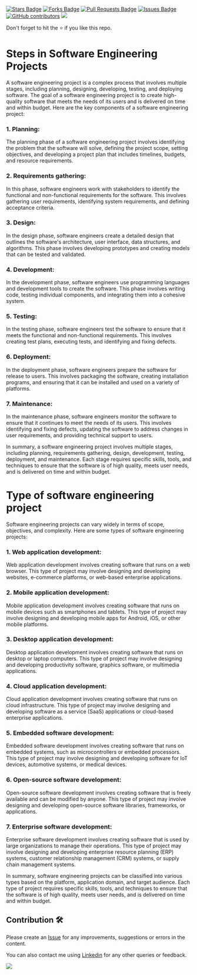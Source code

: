 <a href="https://github.com/drshahizan/software-engineering/stargazers"><img src="https://img.shields.io/github/stars/drshahizan/software-engineering" alt="Stars Badge"/></a>
<a href="https://github.com/drshahizan/software-engineering/network/members"><img src="https://img.shields.io/github/forks/drshahizan/software-engineering" alt="Forks Badge"/></a>
<a href="https://github.com/drshahizan/software-engineering/pulls"><img src="https://img.shields.io/github/issues-pr/drshahizan/software-engineering" alt="Pull Requests Badge"/></a>
<a href="https://github.com/drshahizan/software-engineering/issues"><img src="https://img.shields.io/github/issues/drshahizan/software-engineering" alt="Issues Badge"/></a>
<a href="https://github.com/drshahizan/software-engineering/graphs/contributors"><img alt="GitHub contributors" src="https://img.shields.io/github/contributors/drshahizan/software-engineering?color=2b9348"></a>
![](https://visitor-badge.glitch.me/badge?page_id=drshahizan/software-engineering)

Don't forget to hit the :star: if you like this repo.

# Steps in Software Engineering Projects
A software engineering project is a complex process that involves multiple stages, including planning, designing, developing, testing, and deploying software. The goal of a software engineering project is to create high-quality software that meets the needs of its users and is delivered on time and within budget. Here are the key components of a software engineering project:

### 1. Planning:
The planning phase of a software engineering project involves identifying the problem that the software will solve, defining the project scope, setting objectives, and developing a project plan that includes timelines, budgets, and resource requirements.

### 2. Requirements gathering:
In this phase, software engineers work with stakeholders to identify the functional and non-functional requirements for the software. This involves gathering user requirements, identifying system requirements, and defining acceptance criteria.

### 3. Design:
In the design phase, software engineers create a detailed design that outlines the software's architecture, user interface, data structures, and algorithms. This phase involves developing prototypes and creating models that can be tested and validated.

### 4. Development:
In the development phase, software engineers use programming languages and development tools to create the software. This phase involves writing code, testing individual components, and integrating them into a cohesive system.

### 5. Testing:
In the testing phase, software engineers test the software to ensure that it meets the functional and non-functional requirements. This involves creating test plans, executing tests, and identifying and fixing defects.

### 6. Deployment:
In the deployment phase, software engineers prepare the software for release to users. This involves packaging the software, creating installation programs, and ensuring that it can be installed and used on a variety of platforms.

### 7. Maintenance:
In the maintenance phase, software engineers monitor the software to ensure that it continues to meet the needs of its users. This involves identifying and fixing defects, updating the software to address changes in user requirements, and providing technical support to users.

In summary, a software engineering project involves multiple stages, including planning, requirements gathering, design, development, testing, deployment, and maintenance. Each stage requires specific skills, tools, and techniques to ensure that the software is of high quality, meets user needs, and is delivered on time and within budget.

# Type of software engineering project

Software engineering projects can vary widely in terms of scope, objectives, and complexity. Here are some types of software engineering projects:

### 1. Web application development:
Web application development involves creating software that runs on a web browser. This type of project may involve designing and developing websites, e-commerce platforms, or web-based enterprise applications.

### 2. Mobile application development:
Mobile application development involves creating software that runs on mobile devices such as smartphones and tablets. This type of project may involve designing and developing mobile apps for Android, iOS, or other mobile platforms.

### 3. Desktop application development:
Desktop application development involves creating software that runs on desktop or laptop computers. This type of project may involve designing and developing productivity software, graphics software, or multimedia applications.

### 4. Cloud application development:
Cloud application development involves creating software that runs on cloud infrastructure. This type of project may involve designing and developing software as a service (SaaS) applications or cloud-based enterprise applications.

### 5. Embedded software development:
Embedded software development involves creating software that runs on embedded systems, such as microcontrollers or embedded processors. This type of project may involve designing and developing software for IoT devices, automotive systems, or medical devices.

### 6. Open-source software development:
Open-source software development involves creating software that is freely available and can be modified by anyone. This type of project may involve designing and developing open-source software libraries, frameworks, or applications.

### 7. Enterprise software development:
Enterprise software development involves creating software that is used by large organizations to manage their operations. This type of project may involve designing and developing enterprise resource planning (ERP) systems, customer relationship management (CRM) systems, or supply chain management systems.

In summary, software engineering projects can be classified into various types based on the platform, application domain, and target audience. Each type of project requires specific skills, tools, and techniques to ensure that the software is of high quality, meets user needs, and is delivered on time and within budget.

## Contribution 🛠️
Please create an [Issue](https://github.com/drshahizan/software-engineering/issues) for any improvements, suggestions or errors in the content.

You can also contact me using [Linkedin](https://www.linkedin.com/in/drshahizan/) for any other queries or feedback.

![](https://visitor-badge.glitch.me/badge?page_id=drshahizan)
